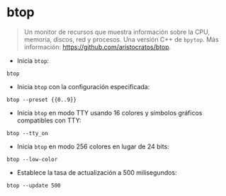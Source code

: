 # btop

> Un monitor de recursos que muestra información sobre la CPU, memoria, discos, red y procesos.
> Una versión C++ de `bpytop`.
> Más información: <https://github.com/aristocratos/btop>.

- Inicia `btop`:

`btop`

- Inicia `btop` con la configuración especificada:

`btop --preset {{0..9}}`

- Inicia `btop` en modo TTY usando 16 colores y símbolos gráficos compatibles con TTY:

`btop --tty_on`

- Inicia `btop` en modo 256 colores en lugar de 24 bits:

`btop --low-color`

- Establece la tasa de actualización a 500 milisegundos:

`btop --update 500`
